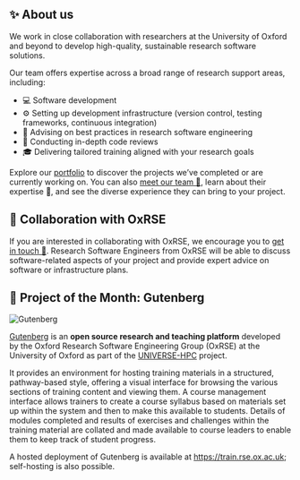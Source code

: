 ## ✨ About us

We work in close collaboration with researchers at the University of Oxford and beyond to develop high-quality, sustainable research software solutions.

Our team offers expertise across a broad range of research support areas, including:

- 💻 Software development
- ⚙️ Setting up development infrastructure (version control, testing frameworks, continuous integration)
- 📐 Advising on best practices in research software engineering
- 🔎 Conducting in-depth code reviews
- 🎓 Delivering tailored training aligned with your research goals

Explore our [portfolio](https://www.rse.ox.ac.uk/projects) to discover the projects we’ve completed or are currently working on. You can also [meet our team 👥](https://www.rse.ox.ac.uk/people), learn about their expertise 🧠, and see the diverse experience they can bring to your project.

## 🤝 Collaboration with OxRSE

If you are interested in collaborating with OxRSE, we encourage you to [get in touch 📩](https://www.rse.ox.ac.uk/contact). Research Software Engineers from OxRSE will be able to discuss software-related aspects of your project and provide expert advice on software or infrastructure plans.

## 🌟 Project of the Month: Gutenberg

![Gutenberg](https://www.rse.ox.ac.uk/sites/default/files/styles/mt_image_large/public/rse/images/media/gutenberg_banner_1.png?itok=GyqJyMa7)

[Gutenberg](https://www.rse.ox.ac.uk/gutenberg) is an **open source research and teaching platform** developed by the Oxford Research Software Engineering Group (OxRSE) at the University of Oxford as part of the [UNIVERSE-HPC](https://www.universe-hpc.ac.uk/) project.

It provides an environment for hosting training materials in a structured, pathway-based style, offering a visual interface for browsing the various sections of training content and viewing them.
A course management interface allows trainers to create a course syllabus based on materials set up within the system and then to make this available to students. Details of modules completed and results of exercises and challenges within the training material are collated and made available to course leaders to enable them to keep track of student progress.

A hosted deployment of Gutenberg is available at https://train.rse.ox.ac.uk; self-hosting is also possible.
